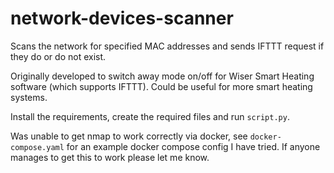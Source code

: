 # network-devices-scanner
Scans the network for specified MAC addresses and sends IFTTT request if they do or do not exist.

Originally developed to switch away mode on/off for Wiser Smart Heating software (which supports IFTTT). Could be useful for more smart heating systems.

Install the requirements, create the required files and run `script.py`.

Was unable to get nmap to work correctly via docker, see `docker-compose.yaml` for an example docker compose config I have tried. If anyone manages to get this to work please let me know.